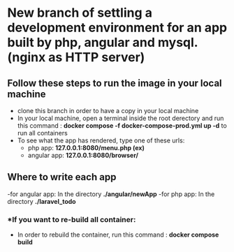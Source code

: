 # **New branch of settling a development environment for an app built by php, angular and mysql. (nginx as HTTP server)**

## **Follow these steps to run the image in your local machine**
- clone this branch in order to have a copy in your local machine
- In your local machine, open a terminal inside the root derectory and run this command : **docker compose -f docker-compose-prod.yml up -d** to run all containers
- To see what the app has rendered, type one of these urls:
    - php app: **127.0.0.1:8080/menu.php (ex)**
    - angular app: **127.0.0.1:8080/browser/**

## **Where to write each app**
-for angular app: In the directory **./angular/newApp**
-for php app: In the directory **./laravel_todo**
### ***If you want to re-build all container:**
- In order to rebuild the container, run this command : **docker compose build**
